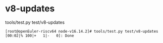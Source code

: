 # v8-updates

tools/test.py test/v8-updates

```
[root@openEuler-riscv64 node-v16.14.2]# tools/test.py test/v8-updates
[00:02|% 100|+   1|-   0]: Done 
```

